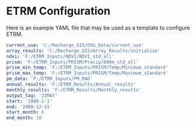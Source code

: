 ETRM Configuration
==================

Here is an example YAML file that may be used as a template to configure ETRM. 

```yaml
current_use: 'C:/Recharge_GIS/OSG_Data/current_use'
array_results: 'C:/Recharge_GIS/Array_Results/initialize'
ndvi: 'F:/ETRM_Inputs/NDVI/NDVI_std_all'
prism: 'F:/ETRM_Inputs/PRISM/Precip/800m_std_all'
prism_min_temp: 'F:/ETRM_Inputs/PRISM/Temp/Minimum_standard'
prism_max_temp: 'F:/ETRM_Inputs/PRISM/Temp/Maximum_standard'
pm_data: 'F:/ETRM_Inputs/PM_RAD'
annual_results: 'F:/ETRM_Results/Annual_results'
monthly_results: 'F:/ETRM_Results/Monthly_results'
output_tag: '23MAY'
start: '2000-1-1'
end: '2000-12-31'
start_month: 6
end_month: 10
```
